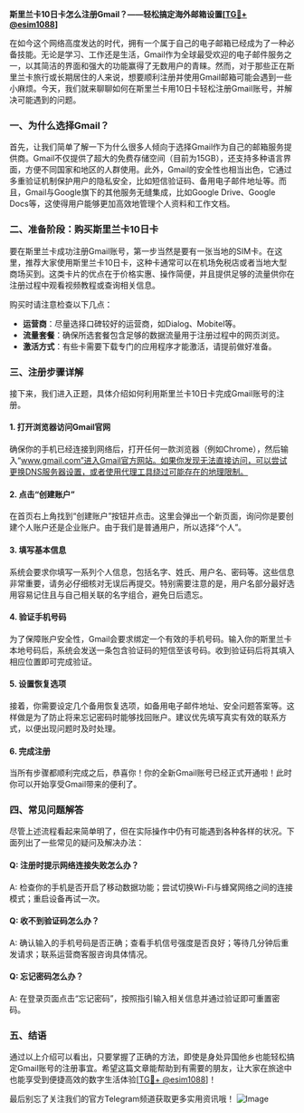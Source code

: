 **斯里兰卡10日卡怎么注册Gmail？——轻松搞定海外邮箱设置[[TG💪+ @esim1088](https://t.me/s/esim1088)]**

在如今这个网络高度发达的时代，拥有一个属于自己的电子邮箱已经成为了一种必备技能。无论是学习、工作还是生活，Gmail作为全球最受欢迎的电子邮件服务之一，以其简洁的界面和强大的功能赢得了无数用户的青睐。然而，对于那些正在斯里兰卡旅行或长期居住的人来说，想要顺利注册并使用Gmail邮箱可能会遇到一些小麻烦。今天，我们就来聊聊如何在斯里兰卡用10日卡轻松注册Gmail账号，并解决可能遇到的问题。

### 一、为什么选择Gmail？

首先，让我们简单了解一下为什么很多人倾向于选择Gmail作为自己的邮箱服务提供商。Gmail不仅提供了超大的免费存储空间（目前为15GB），还支持多种语言界面，方便不同国家和地区的人群使用。此外，Gmail的安全性也相当出色，它通过多重验证机制保护用户的隐私安全，比如短信验证码、备用电子邮件地址等。而且，Gmail与Google旗下的其他服务无缝集成，比如Google Drive、Google Docs等，这使得用户能够更加高效地管理个人资料和工作文档。

### 二、准备阶段：购买斯里兰卡10日卡

要在斯里兰卡成功注册Gmail账号，第一步当然是要有一张当地的SIM卡。在这里，推荐大家使用斯里兰卡10日卡，这种卡通常可以在机场免税店或者当地大型商场买到。这类卡片的优点在于价格实惠、操作简便，并且提供足够的流量供你在注册过程中观看视频教程或查询相关信息。

购买时请注意检查以下几点：
- **运营商**：尽量选择口碑较好的运营商，如Dialog、Mobitel等。
- **流量套餐**：确保所选套餐包含足够的数据流量用于注册过程中的网页浏览。
- **激活方式**：有些卡需要下载专门的应用程序才能激活，请提前做好准备。

### 三、注册步骤详解

接下来，我们进入正题，具体介绍如何利用斯里兰卡10日卡完成Gmail账号的注册。

#### 1. 打开浏览器访问Gmail官网

确保你的手机已经连接到网络后，打开任何一款浏览器（例如Chrome），然后输入“www.gmail.com”进入Gmail官方网站。如果你发现无法直接访问，可以尝试更换DNS服务器设置，或者使用代理工具绕过可能存在的地理限制。

#### 2. 点击“创建账户”

在首页右上角找到“创建账户”按钮并点击。这里会弹出一个新页面，询问你是要创建个人账户还是企业账户。由于我们是普通用户，所以选择“个人”。

#### 3. 填写基本信息

系统会要求你填写一系列个人信息，包括名字、姓氏、用户名、密码等。这些信息非常重要，请务必仔细核对无误后再提交。特别需要注意的是，用户名部分最好选用容易记住且与自己相关联的名字组合，避免日后遗忘。

#### 4. 验证手机号码

为了保障账户安全性，Gmail会要求绑定一个有效的手机号码。输入你的斯里兰卡本地号码后，系统会发送一条包含验证码的短信至该号码。收到验证码后将其填入相应位置即可完成验证。

#### 5. 设置恢复选项

接着，你需要设定几个备用恢复选项，如备用电子邮件地址、安全问题答案等。这样做是为了防止将来忘记密码时能够找回账户。建议优先填写真实有效的联系方式，以便出现问题时及时处理。

#### 6. 完成注册

当所有步骤都顺利完成之后，恭喜你！你的全新Gmail账号已经正式开通啦！此时你可以开始享受Gmail带来的便利了。

### 四、常见问题解答

尽管上述流程看起来简单明了，但在实际操作中仍有可能遇到各种各样的状况。下面列出了一些常见的疑问及解决办法：

#### Q: 注册时提示网络连接失败怎么办？
A: 检查你的手机是否开启了移动数据功能；尝试切换Wi-Fi与蜂窝网络之间的连接模式；重启设备再试一次。

#### Q: 收不到验证码怎么办？
A: 确认输入的手机号码是否正确；查看手机信号强度是否良好；等待几分钟后重发请求；联系运营商客服咨询具体情况。

#### Q: 忘记密码怎么办？
A: 在登录页面点击“忘记密码”，按照指引输入相关信息并通过验证即可重置密码。

### 五、结语

通过以上介绍可以看出，只要掌握了正确的方法，即使是身处异国他乡也能轻松搞定Gmail账号的注册事宜。希望这篇文章能帮助到有需要的朋友，让大家在旅途中也能享受到便捷高效的数字生活体验[[TG💪+ @esim1088](https://t.me/s/esim1088)]！

最后别忘了关注我们的官方Telegram频道获取更多实用资讯哦！
![Image](https://i.postimg.cc/4NQfJmqS/Snipaste-2025-05-13-00-14-12.png)